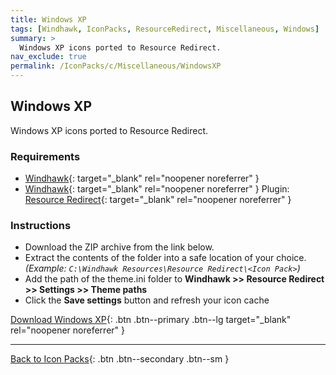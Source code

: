 ```yaml
---
title: Windows XP
tags: [Windhawk, IconPacks, ResourceRedirect, Miscellaneous, Windows]
summary: >
  Windows XP icons ported to Resource Redirect.
nav_exclude: true
permalink: /IconPacks/c/Miscellaneous/WindowsXP
---
```


## Windows XP
Windows XP icons ported to Resource Redirect.

<!-- 
[![Windows XP Preview](https://gitlab.com/the-back-room/windhawk/resource-redirect/windows-series/windows-xp/-/raw/main/Extras/Preview.bmp)](https://gitlab.com/the-back-room/windhawk/resource-redirect/windows-series/windows-xp/-/raw/main/Extras/Preview.bmp){: target="_blank" rel="noopener noreferrer" }
-->

### Requirements

- [Windhawk](https://windhawk.net/){: target="_blank" rel="noopener noreferrer" }
- [Windhawk](https://windhawk.net/){: target="_blank" rel="noopener noreferrer" } Plugin: [Resource Redirect](https://windhawk.net/mods/icon-resource-redirect){: target="_blank" rel="noopener noreferrer" }

### Instructions

 - Download the ZIP archive from the link below.
 - Extract the contents of the folder into a safe location of your choice. *(Example: `C:\Windhawk Resources\Resource Redirect\<Icon Pack>`)*
 - Add the path of the theme.ini folder to **Windhawk >> Resource Redirect >> Settings >> Theme paths**
 - Click the **Save settings** button and refresh your icon cache

[Download Windows XP](https://gitlab.com/the-back-room/windhawk/resource-redirect/windows-series/windows-xp/-/archive/main/windows-xp-main.zip){: .btn .btn--primary .btn--lg target="_blank" rel="noopener noreferrer" }

---

[Back to Icon Packs](/IconPacks){: .btn .btn--secondary .btn--sm }